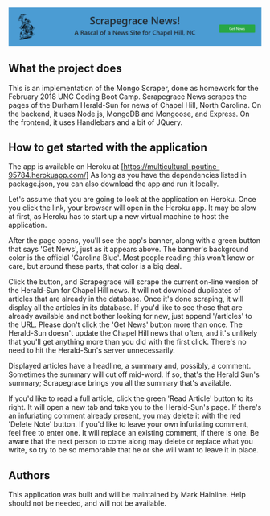 ![Scrapegrace Banner](banner.png)

## What the project does
This is an implementation of the Mongo Scraper, done as homework for the February 2018 UNC Coding Boot Camp. Scrapegrace News scrapes the pages of the Durham Herald-Sun for news of Chapel Hill, North Carolina. On the backend, it uses Node.js, MongoDB and Mongoose, and Express. On the frontend, it uses Handlebars and a bit of JQuery.

## How to get started with the application
The app is available on Heroku at [https://multicultural-poutine-95784.herokuapp.com/] As long as you have the dependencies listed in package.json, you can also download the app and run it locally.

Let's assume that you are going to look at the application on Heroku. Once you click the link, your browser will open in the Heroku app. It may be slow at first, as Heroku has to start up a new virtual machine to host the application.

After the page opens, you'll see the app's banner, along with a green button that says 'Get News', just as it appears above. The banner's background color is the official 'Carolina Blue'. Most people reading this won't know or care, but around these parts, that color is a big deal.

Click the button, and Scrapegrace will scrape the current on-line version of the Herald-Sun for Chapel Hill news. It will not download duplicates of articles that are already in the database. Once it's done scraping, it will display all the articles in its database. If you'd like to see those that are already available and not bother looking for new, just append '/articles' to the URL. Please don't click the 'Get News' button more than once. The Herald-Sun doesn't update the Chapel Hill news that often, and it's unlikely that you'll get anything more than you did with the first click. There's no need to hit the Herald-Sun's server unnecessarily.

Displayed articles have a headline, a summary and, possibly, a comment. Sometimes the summary will cut off mid-word. If so, that's the Herald Sun's summary; Scrapegrace brings you all the summary that's available.

If you'd like to read a full article, click the green 'Read Article' button to its right. It will open a new tab and take you to the Herald-Sun's page. If there's an infuriating comment already present, you may delete it with the red 'Delete Note' button. If you'd like to leave your own infuriating comment, feel free to enter one. It will replace an existing comment, if there is one. Be aware that the next person to come along may delete or replace what you write, so try to be so memorable that he or she will want to leave it in place.

## Authors
This application was built and will be maintained by Mark Hainline. Help should not be needed, and will not be available.
